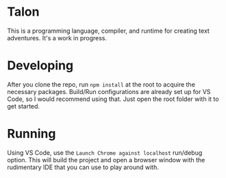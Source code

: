 # Talon

This is a programming language, compiler, and runtime for creating text adventures. It's a work in progress.

# Developing

After you clone the repo, run `npm install` at the root to acquire the necessary packages. Build/Run configurations are already set up for VS Code, so I would recommend using that. Just open the root folder with it to get started.

# Running

Using VS Code, use the `Launch Chrome against localhost` run/debug option. This will build the project and open a browser window with the rudimentary IDE that you can use to play around with.
